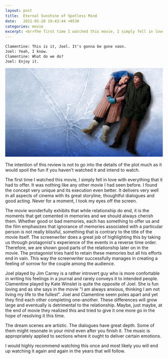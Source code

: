 ```yaml
---
layout: post
title:  Eternal Sunshine of Spotless Mind
date:   2021-05-28 19:43:44 +0530
categories: movie
excerpt: <br>The first time I watched this movie, I simply fell in love with everything that it had to offer.<br>It was nothing like any other movie I had seen before.
---
```


<!--more-->

```
Clamentine: This is it, Joel. It's gonna be gone soon.
Joel: Yeah, I know.
Clamentine: What do we do?
Joel: Enjoy it.
```

![eternal_sunshine_pic](/assets/img/movies/eternal_sunshine.jpg)

The intention of this review is not to go into the details of the plot much as it would spoil the fun if you haven't watched it and intend to watch.

The first time I watched this movie, I simply fell in love with everything that it had to offer.
It was nothing like any other movie I had seen before.
I found the concept very unique and its execution even better.
It delivers very well in all aspects of cinema with its great storyline, thoughtful dialogues and good acting.
Never for a moment, I took my eyes off the screen.

The movie wonderfully exhibits that while relationship do end, it is the moments that get cemented in memories and we should always cherish them.
Whether good or bad memories, each has something to offer us and the film emphasizes that ignorance of memories associated with a particular person is not really blissful, something that is contrary to the title of the movie itself.
The screenwriter does a great job of highlighting this by taking us through protagonist's experience of the events in a reverse time order.
Therefore, we are shown good parts of the relationship later on in the movie. The protagonist tries hard to retain these memories but all his efforts end in vain.
This way the screenwriter successfully manages in creating a feeling of sorrow for the couple among the audience.

Joel played by Jim Carrey is a rather introvert guy who is more confortable in writing his feelings in a journal and rarely conveys it to intended people.
Clamentine played by Kate Winslet is quite the opposite of Joel. She is fun loving and as she says in the movie "I am always anxious, thinking I am not living my life to the fullest".
Joel and Clamentine seem poles apart and yet they find each other completing one-another.
These differences will grow large and eventually is detrimental to the relationship.
Maybe, just maybe, at the end of movie they realized this and tried to give it one more go in the hope of resolving it this time.


The dream scenes are artistic.
The dialogues have great depth. Some of them might resonate in your mind even after you finish it.
The music is appropriately applied to sections where it ought to deliver certain emotions.

I would highly recommend watching this once and most likely you will end up watching it again and again in the years that will follow.
